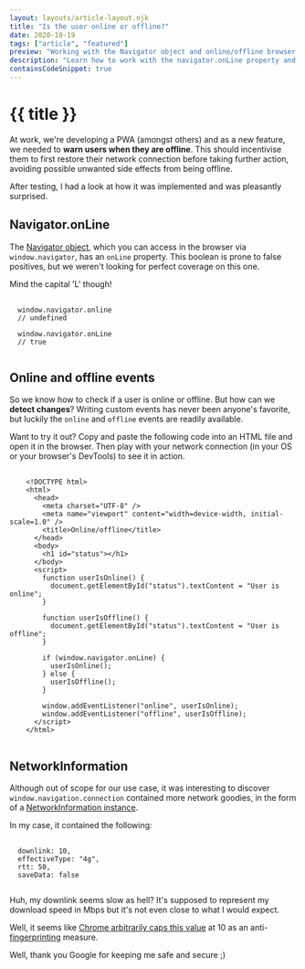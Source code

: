 ```yaml
---
layout: layouts/article-layout.njk
title: "Is the user online or offline?"
date: 2020-10-19
tags: ["article", "featured"]
preview: "Working with the Navigator object and online/offline browser events."
description: "Learn how to work with the navigator.onLine property and the online/offline browser events."
containsCodeSnippet: true
---
```


# {{ title }}

At work, we're developing a PWA (amongst others) and as a new feature, we needed to **warn users when they are offline**. This should incentivise them to first restore their network connection before taking further action, avoiding possible unwanted side effects from being offline.

After testing, I had a look at how it was implemented and was pleasantly surprised.

## Navigator.onLine

The [Navigator object](https://developer.mozilla.org/en-US/docs/Web/API/NavigatorOnLine/Online_and_offline_events), which you can access in the browser via <code class="inline-code">window.navigator</code>, has an <code class="inline-code">onLine</code> property. This boolean is prone to false positives, but we weren't looking for perfect coverage on this one.

Mind the capital 'L' though!

<pre>
  <code class="language-javascript">
  window.navigator.online
  // undefined

  window.navigator.onLine
  // true
  </code>
</pre>

## Online and offline events

So we know how to check if a user is online or offline. But how can we **detect changes**? Writing custom events has never been anyone's favorite, but luckily the <code class="inline-code">online</code> and <code class="inline-code">offline</code> events are readily available.

Want to try it out? Copy and paste the following code into an HTML file and open it in the browser. Then play with your network connection (in your OS or your browser's DevTools) to see it in action.

<pre>
  <code class="language-html">
    &lt;!DOCTYPE html&gt;
    &lt;html&gt;
      &lt;head&gt;
        &lt;meta charset="UTF-8" /&gt;
        &lt;meta name="viewport" content="width=device-width, initial-scale=1.0" /&gt;
        &lt;title&gt;Online/offline&lt;/title&gt;
      &lt;/head&gt;
      &lt;body&gt;
        &lt;h1 id="status"&gt;&lt;/h1&gt;
      &lt;/body&gt;
      &lt;script&gt;
        function userIsOnline() {
          document.getElementById("status").textContent = "User is online";
        }

        function userIsOffline() {
          document.getElementById("status").textContent = "User is offline";
        }

        if (window.navigator.onLine) {
          userIsOnline();
        } else {
          userIsOffline();
        }

        window.addEventListener("online", userIsOnline);
        window.addEventListener("offline", userIsOffline);
      &lt;/script&gt;
    &lt;/html&gt;
  </code>
</pre>

## NetworkInformation

Although out of scope for our use case, it was interesting to discover <code class="inline-code">window.navigation.connection</code> contained more network goodies, in the form of a [NetworkInformation instance](https://developer.mozilla.org/en-US/docs/Web/API/NetworkInformation).

In my case, it contained the following:

<pre>
  <code class="language-json">
  downlink: 10,
  effectiveType: "4g",
  rtt: 50,
  saveData: false
  </code>
</pre>

Huh, my downlink seems slow as hell? It's supposed to represent my download speed in Mbps but it's not even close to what I would expect.

Well, it seems like [Chrome arbitrarily caps this value](https://developer.mozilla.org/en-US/docs/Web/API/NetworkInformation/downlink) at 10 as an anti-[fingerprinting](https://cyware.com/news/what-is-cybersecurity-fingerprinting-de718f94) measure.

Well, thank you Google for keeping me safe and secure ;)
